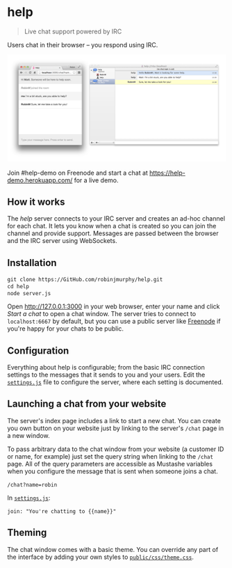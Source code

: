 # help

> Live chat support powered by IRC

Users chat in their browser – you respond using IRC.

![Screenshot](screenshot.png)

Join #help-demo on Freenode and start a chat at https://help-demo.herokuapp.com/ for a live demo.

## How it works

The _help_ server connects to your IRC server and creates an ad-hoc channel for each chat. It lets you know when a chat is created so you can join the channel and provide support. Messages are passed between the browser and the IRC server using WebSockets.

## Installation

```
git clone https://GitHub.com/robinjmurphy/help.git
cd help
node server.js
```

Open http://127.0.0.1:3000 in your web browser, enter your name and click _Start a chat_ to open a chat window. The server tries to connect to `localhost:6667` by default, but you can use a public server like [Freenode](https://freenode.net/) if you're happy for your chats to be public.

## Configuration

Everything about help is configurable; from the basic IRC connection settings to the messages that it sends to you and your users. Edit the [`settings.js`](settings.js) file to configure the server, where each setting is documented.

## Launching a chat from your website

The server's index page includes a link to start a new chat. You can create you own button on your website just by linking to the server's `/chat` page in a new window.

To pass arbitrary data to the chat window from your website (a customer ID or name, for example) just set the query string when linking to the `/chat` page. All of the query parameters are accessible as Mustashe variables when you configure the message that is sent when someone joins a chat.

```
/chat?name=robin
```

In [`settings.js`](settings.js):

```
join: "You're chatting to {{name}}"
```

## Theming

The chat window comes with a basic theme. You can override any part of the interface by adding your own styles to [`public/css/theme.css`](public/css/theme.css).
